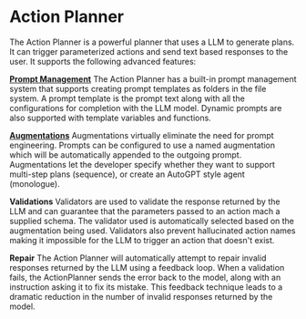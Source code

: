# Action Planner

The Action Planner is a powerful planner that uses a LLM to generate plans. It can trigger parameterized actions and send text based responses to the user. It supports the following advanced features:

[**Prompt Management**](./PROMPTS.md)
The Action Planner has a built-in prompt management system that supports creating prompt templates as folders in the file system. A prompt template is the prompt text along with all the configurations for completion with the LLM model. Dynamic prompts are also supported with template variables and functions.

[**Augmentations**](./AUGMENTATIONS.md)
Augmentations virtually eliminate the need for prompt engineering. Prompts
can be configured to use a named augmentation which will be automatically appended to the outgoing
prompt. Augmentations let the developer specify whether they want to support multi-step plans (sequence),
or create an AutoGPT style agent (monologue).

**Validations** 
Validators are used to validate the response returned by the LLM and can guarantee
that the parameters passed to an action mach a supplied schema. The validator used is automatically
selected based on the augmentation being used. Validators also prevent hallucinated action names
making it impossible for the LLM to trigger an action that doesn't exist.

**Repair** 
The Action Planner will automatically attempt to repair invalid responses returned by the
LLM using a feedback loop. When a validation fails, the ActionPlanner sends the error back to the
model, along with an instruction asking it to fix its mistake. This feedback technique leads to a
dramatic reduction in the number of invalid responses returned by the model.